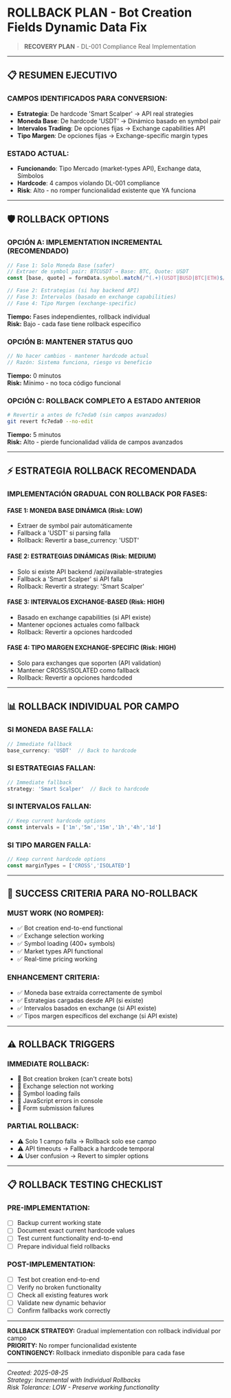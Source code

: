 # ROLLBACK PLAN - Bot Creation Fields Dynamic Data Fix
> **RECOVERY PLAN** - DL-001 Compliance Real Implementation

---

## 📋 **RESUMEN EJECUTIVO**

### **CAMPOS IDENTIFICADOS PARA CONVERSION:**
- **Estrategia**: De hardcode 'Smart Scalper' → API real strategies
- **Moneda Base**: De hardcode 'USDT' → Dinámico basado en symbol pair
- **Intervalos Trading**: De opciones fijas → Exchange capabilities API
- **Tipo Margen**: De opciones fijas → Exchange-specific margin types

### **ESTADO ACTUAL:**
- **Funcionando**: Tipo Mercado (market-types API), Exchange data, Símbolos
- **Hardcode**: 4 campos violando DL-001 compliance
- **Risk**: Alto - no romper funcionalidad existente que YA funciona

---

## 🛡️ **ROLLBACK OPTIONS**

### **OPCIÓN A: IMPLEMENTATION INCREMENTAL (RECOMENDADO)**
```javascript
// Fase 1: Solo Moneda Base (safer)
// Extraer de symbol pair: BTCUSDT → Base: BTC, Quote: USDT
const [base, quote] = formData.symbol.match(/^(.+)(USDT|BUSD|BTC|ETH)$/);

// Fase 2: Estrategias (si hay backend API)
// Fase 3: Intervalos (basado en exchange capabilities)  
// Fase 4: Tipo Margen (exchange-specific)
```

**Tiempo:** Fases independientes, rollback individual  
**Risk:** Bajo - cada fase tiene rollback específico

### **OPCIÓN B: MANTENER STATUS QUO**
```javascript
// No hacer cambios - mantener hardcode actual
// Razón: Sistema funciona, riesgo vs beneficio
```

**Tiempo:** 0 minutos  
**Risk:** Mínimo - no toca código funcional

### **OPCIÓN C: ROLLBACK COMPLETO A ESTADO ANTERIOR**
```bash
# Revertir a antes de fc7eda0 (sin campos avanzados)
git revert fc7eda0 --no-edit
```

**Tiempo:** 5 minutos  
**Risk:** Alto - pierde funcionalidad válida de campos avanzados

---

## ⚡ **ESTRATEGIA ROLLBACK RECOMENDADA**

### **IMPLEMENTACIÓN GRADUAL CON ROLLBACK POR FASES:**

#### **FASE 1: MONEDA BASE DINÁMICA (Risk: LOW)**
- Extraer de symbol pair automáticamente
- Fallback a 'USDT' si parsing falla
- Rollback: Revertir a base_currency: 'USDT'

#### **FASE 2: ESTRATEGIAS DINÁMICAS (Risk: MEDIUM)**  
- Solo si existe API backend /api/available-strategies
- Fallback a 'Smart Scalper' si API falla
- Rollback: Revertir a strategy: 'Smart Scalper'

#### **FASE 3: INTERVALOS EXCHANGE-BASED (Risk: HIGH)**
- Basado en exchange capabilities (si API existe)
- Mantener opciones actuales como fallback
- Rollback: Revertir a opciones hardcoded

#### **FASE 4: TIPO MARGEN EXCHANGE-SPECIFIC (Risk: HIGH)**
- Solo para exchanges que soporten (API validation)  
- Mantener CROSS/ISOLATED como fallback
- Rollback: Revertir a opciones hardcoded

---

## 📊 **ROLLBACK INDIVIDUAL POR CAMPO**

### **SI MONEDA BASE FALLA:**
```javascript
// Immediate fallback
base_currency: 'USDT'  // Back to hardcode
```

### **SI ESTRATEGIAS FALLAN:**
```javascript
// Immediate fallback  
strategy: 'Smart Scalper'  // Back to hardcode
```

### **SI INTERVALOS FALLAN:**
```javascript
// Keep current hardcode options
const intervals = ['1m','5m','15m','1h','4h','1d']
```

### **SI TIPO MARGEN FALLA:**
```javascript
// Keep current hardcode options
const marginTypes = ['CROSS','ISOLATED']  
```

---

## 🎯 **SUCCESS CRITERIA PARA NO-ROLLBACK**

### **MUST WORK (NO ROMPER):**
- ✅ Bot creation end-to-end functional
- ✅ Exchange selection working
- ✅ Symbol loading (400+ symbols)  
- ✅ Market types API functional
- ✅ Real-time pricing working

### **ENHANCEMENT CRITERIA:**
- ✅ Moneda base extraída correctamente de symbol
- ✅ Estrategias cargadas desde API (si existe)
- ✅ Intervalos basados en exchange (si API existe)
- ✅ Tipos margen específicos del exchange (si API existe)

---

## ⚠️ **ROLLBACK TRIGGERS**

### **IMMEDIATE ROLLBACK:**
- 🚨 Bot creation broken (can't create bots)
- 🚨 Exchange selection not working  
- 🚨 Symbol loading fails
- 🚨 JavaScript errors in console
- 🚨 Form submission failures

### **PARTIAL ROLLBACK:**
- ⚠️ Solo 1 campo falla → Rollback solo ese campo
- ⚠️ API timeouts → Fallback a hardcode temporal
- ⚠️ User confusion → Revert to simpler options

---

## 📋 **ROLLBACK TESTING CHECKLIST**

### **PRE-IMPLEMENTATION:**
- [ ] Backup current working state
- [ ] Document exact current hardcode values
- [ ] Test current functionality end-to-end
- [ ] Prepare individual field rollbacks

### **POST-IMPLEMENTATION:**
- [ ] Test bot creation end-to-end
- [ ] Verify no broken functionality  
- [ ] Check all existing features work
- [ ] Validate new dynamic behavior
- [ ] Confirm fallbacks work correctly

---

**ROLLBACK STRATEGY:** Gradual implementation con rollback individual por campo  
**PRIORITY:** No romper funcionalidad existente  
**CONTINGENCY:** Rollback inmediato disponible para cada fase

---

*Created: 2025-08-25*  
*Strategy: Incremental with Individual Rollbacks*  
*Risk Tolerance: LOW - Preserve working functionality*